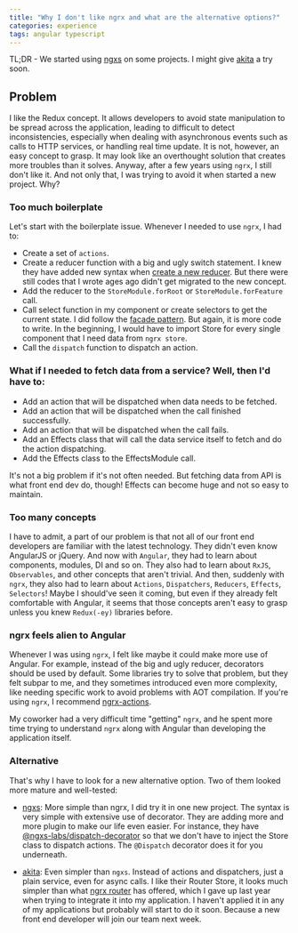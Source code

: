 ```yaml
---
title: "Why I don't like ngrx and what are the alternative options?"
categories: experience
tags: angular typescript
---
```


TL;DR - We started using [ngxs](https://www.ngxs.io/) on some projects. I might give [akita](https://github.com/datorama/akita) a try soon.

## Problem

I like the Redux concept. It allows developers to avoid state manipulation to be spread across the application, leading to difficult to detect inconsistencies, especially when dealing with asynchronous events such as calls to HTTP services, or handling real time update. It is not, however, an easy concept to grasp. It may look like an overthought solution that creates more troubles than it solves. Anyway, after a few years using `ngrx`, I still don't like it. And not only that, I was trying to avoid it when started a new project. Why? 

### Too much boilerplate

Let's start with the boilerplate issue. Whenever I needed to use `ngrx`, I had to:

- Create a set of `actions`.
- Create a reducer function with a big and ugly switch statement. I knew they have added new syntax when [create a new reducer](https://ngrx.io/guide/store/reducers). But there were still codes that I wrote ages ago didn't get migrated to the new concept.
- Add the reducer to the `StoreModule.forRoot` or `StoreModule.forFeature` call.
- Call select function in my component or create selectors to get the current state. I did follow the [facade pattern](https://auth0.com/blog/ngrx-facades-pros-and-cons/). But again, it is more code to write. In the beginning, I would have to import Store for every single component that I need data from `ngrx store`.
- Call the `dispatch` function to dispatch an action.

### What if I needed to fetch data from a service? Well, then I'd have to:

- Add an action that will be dispatched when data needs to be fetched.
- Add an action that will be dispatched when the call finished successfully.
- Add an action that will be dispatched when the call fails.
- Add an Effects class that will call the data service itself to fetch and do the action dispatching.
- Add the Effects class to the EffectsModule call.

It's not a big problem if it's not often needed. But fetching data from API is what front end dev do, though! Effects can become huge and not so easy to maintain.

### Too many concepts

I have to admit, a part of our problem is that not all of our front end developers are familiar with the latest technology. They didn't even know AngularJS or jQuery. And now with `Angular`, they had to learn about components, modules, DI and so on. They also had to learn about `RxJS`, `Observables`, and other concepts that aren't trivial. And then, suddenly with `ngrx`, they also had to learn about `Actions`, `Dispatchers`, `Reducers`, `Effects`, `Selectors`! Maybe I should've seen it coming, but even if they already felt comfortable with Angular, it seems that those concepts aren't easy to grasp unless you knew `Redux(-ey)`  libraries before.

### ngrx feels alien to Angular

Whenever I was using `ngrx`, I felt like maybe it could make more use of Angular. For example, instead of the big and ugly reducer, decorators should be used by default. Some libraries try to solve that problem, but they felt subpar to me, and they sometimes introduced even more complexity, like needing specific work to avoid problems with AOT compilation. If you're using `ngrx`, I recommend [ngrx-actions](https://github.com/amcdnl/ngrx-actions).

My coworker had a very difficult time "getting" `ngrx`, and he spent more time trying to understand `ngrx` along with Angular than developing the application itself.

### Alternative

That's why I have to look for a new alternative option. Two of them looked more mature and well-tested:

- [ngxs](https://netbasal.gitbook.io/akita/): More simple than ngrx, I did try it in one new project. The syntax is very simple with extensive use of decorator. They are adding more and more plugin to make our life even easier. For instance, they have [@ngxs-labs/dispatch-decorator](https://www.npmjs.com/package/@ngxs-labs/dispatch-decorator) so that we don't have to inject the Store class to dispatch actions. The `@Dispatch` decorator does it for you underneath.

- [akita](https://github.com/datorama/akita): Even simpler than `ngxs`. Instead of actions and dispatchers, just a plain service, even for async calls. I like their Router Store, it looks much simpler than what [ngrx router](https://ngrx.io/guide/router-store/configuration) has offered, which I gave up last year when trying to integrate it into my application. I haven't applied it in any of my applications but probably will start to do it soon. Because a new front end developer will join our team next week.